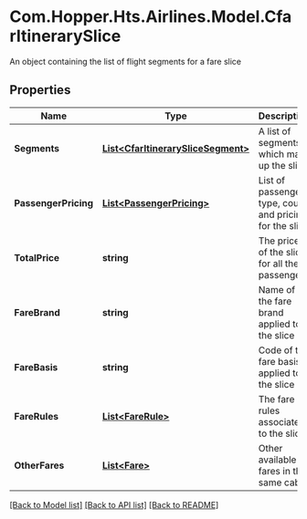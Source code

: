# Com.Hopper.Hts.Airlines.Model.CfarItinerarySlice
An object containing the list of flight segments for a fare slice

## Properties

Name | Type | Description | Notes
------------ | ------------- | ------------- | -------------
**Segments** | [**List&lt;CfarItinerarySliceSegment&gt;**](CfarItinerarySliceSegment.md) | A list of segments which make up the slice | 
**PassengerPricing** | [**List&lt;PassengerPricing&gt;**](PassengerPricing.md) | List of passengers type, count and pricing for the slice | [optional] 
**TotalPrice** | **string** | The price of the slice for all the passengers | [optional] 
**FareBrand** | **string** | Name of the fare brand applied to the slice | [optional] 
**FareBasis** | **string** | Code of the fare basis applied to the slice | [optional] 
**FareRules** | [**List&lt;FareRule&gt;**](FareRule.md) | The fare rules associated to the slice | [optional] 
**OtherFares** | [**List&lt;Fare&gt;**](Fare.md) | Other available fares in the same cabin | [optional] 

[[Back to Model list]](../README.md#documentation-for-models) [[Back to API list]](../README.md#documentation-for-api-endpoints) [[Back to README]](../README.md)

